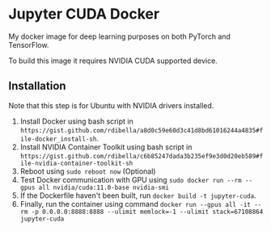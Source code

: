# Jupyter CUDA Docker

My docker image for deep learning purposes on both PyTorch and TensorFlow.

To build this image it requires NVIDIA CUDA supported device.

## Installation

Note that this step is for Ubuntu with NVIDIA drivers installed.

1. Install Docker using bash script in ```https://gist.github.com/rdibella/a8d0c59e60d3c41d8bd61016244a4835#file-docker_install-sh```.
2. Install NVIDIA Container Toolkit using bash script in ```https://gist.github.com/rdibella/c6b85247dada3b235ef9e3d0d20eb589#file-nvidia-container-toolkit-sh```
3. Reboot using ```sudo reboot now``` (Optional)
4. Test Docker communication with GPU using ```sudo docker run --rm --gpus all nvidia/cuda:11.0-base nvidia-smi```
6. If the Dockerfile haven't been built, run ```docker build -t jupyter-cuda```.
7. Finally, run the container using command ```docker run --gpus all -it --rm -p 0.0.0.0:8888:8888 --ulimit memlock=-1 --ulimit stack=67108864 jupyter-cuda```
